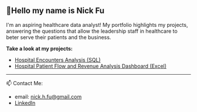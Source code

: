 ## 👋Hello my name is Nick Fu

I'm an aspiring healthcare data analyst! My portfolio highlights my projects, answering the questions that allow the leadership staff in healthcare to beter serve their patients and the business. 

**Take a look at my projects:** 
  - [Hospital Encounters Analysis (SQL)](https://github.com/nickfu98/hospital-encounters-sql-project/blob/main/README.md)
  - [Hospital Patient Flow and Revenue Analysis Dashboard (Excel)](https://github.com/nickfu98/Hospital-appointments-dashboard-excel)

--- 

📫 Contact Me: 
- email: nick.h.fu@gmail.com
- [LinkedIn](https://www.linkedin.com/in/nick-fu-b0987b316/)


